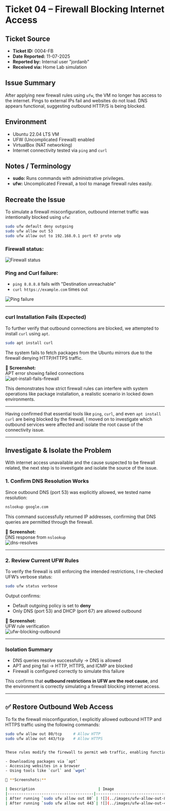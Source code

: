 # Ticket 04 – Firewall Blocking Internet Access

## Ticket Source
- **Ticket ID:** 0004-FB
- **Date Reported:** 11-07-2025
- **Reported by:** Internal user "jordanb"
- **Received via:** Home Lab simulation

## Issue Summary
After applying new firewall rules using `ufw`, the VM no longer has access to the internet. Pings to external IPs fail and websites do not load. DNS appears functional, suggesting outbound HTTP/S is being blocked.

## Environment
- Ubuntu 22.04 LTS VM
- UFW (Uncomplicated Firewall) enabled
- VirtualBox (NAT networking)
- Internet connectivity tested via `ping` and `curl`

## Notes / Terminology

- **sudo:** Runs commands with administrative privileges.
- **ufw:** Uncomplicated Firewall, a tool to manage firewall rules easily.


## Recreate the Issue

To simulate a firewall misconfiguration, outbound internet traffic was intentionally blocked using `ufw`:

```bash
sudo ufw default deny outgoing
sudo ufw allow out 53
sudo ufw allow out to 192.168.0.1 port 67 proto udp
```

### Firewall status:

![Firewall status](../images/ufw-blocking-outbound.png)

### Ping and Curl failure:

- `ping 8.8.8.8` fails with "Destination unreachable"
- `curl https://example.com` times out

![Ping failure](../images/ping-fails-firewall.png)  

---

### curl Installation Fails (Expected)

To further verify that outbound connections are blocked, we attempted to install `curl` using `apt`.

```bash
sudo apt install curl
```

The system fails to fetch packages from the Ubuntu mirrors due to the firewall denying HTTP/HTTPS traffic.

📸 **Screenshot:**  
APT error showing failed connections  
![apt-install-fails-firewall](../images/apt-install-fails-firewall.png)

This demonstrates how strict firewall rules can interfere with system operations like package installation, a realistic scenario in locked down environments.

---

Having confirmed that essential tools like `ping`, `curl`, and even `apt install curl` are being blocked by the firewall, I moved on to investigate which outbound services were affected and isolate the root cause of the connectivity issue.

---

## Investigate & Isolate the Problem

With internet access unavailable and the cause suspected to be firewall related, the next step is to investigate and isolate the source of the issue.

### 1. Confirm DNS Resolution Works

Since outbound DNS (port 53) was explicitly allowed, we tested name resolution:

```bash
nslookup google.com
```

 This command successfully returned IP addresses, confirming that DNS queries are permitted through the firewall.

📸 **Screenshot:**  
DNS response from `nslookup`  
![dns-resolves](../images/dns-resolves.png)

---

### 2. Review Current UFW Rules

To verify the firewall is still enforcing the intended restrictions, I re-checked UFW’s verbose status:

```bash
sudo ufw status verbose
```

Output confirms:
- Default outgoing policy is set to **deny**
- Only DNS (port 53) and DHCP (port 67) are allowed outbound

📸 **Screenshot:**  
UFW rule verification  
![ufw-blocking-outbound](../images/ufw-blocking-outbound2.png)

---

### Isolation Summary

- DNS queries resolve successfully → DNS is allowed  
- APT and ping fail → HTTP, HTTPS, and ICMP are blocked  
- Firewall is configured correctly to simulate this failure

This confirms that **outbound restrictions in UFW are the root cause**, and the environment is correctly simulating a firewall blocking internet access.

---

## ✅ Restore Outbound Web Access

To fix the firewall misconfiguration, I explicitly allowed outbound HTTP and HTTPS traffic using the following commands:


```bash
sudo ufw allow out 80/tcp     # Allow HTTP
sudo ufw allow out 443/tcp    # Allow HTTPS


These rules modify the firewall to permit web traffic, enabling functions like:

- Downloading packages via `apt`
- Accessing websites in a browser
- Using tools like `curl` and `wget`

📸 **Screenshots:**

| Description                            | Image                                |
|--------------------------------------|-------------------------------------|
| After running `sudo ufw allow out 80` | ![](../images/ufw-allow-out-80.png) |
| After running `sudo ufw allow out 443`| ![](../images/ufw-allow-out-443.png)|





